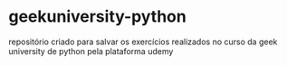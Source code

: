 # geekuniversity-python
repositório criado para salvar os exercícios realizados no curso da geek university de python pela plataforma udemy
